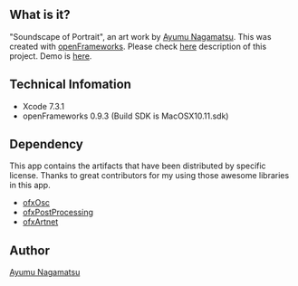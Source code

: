 ## What is it? 
"Soundscape of Portrait", an art work by [Ayumu Nagamatsu](http://ayumu-nagamatsu.com).
This was created with [openFrameworks](http://openframeworks.cc/).
Please check [here](http://ayumu-nagamatsu.com/works/soundscape-of-portrait/) description of this project.
Demo is [here](https://www.youtube.com/watch?v=lBDve2U6rbk).

## Technical Infomation
* Xcode 7.3.1
* openFrameworks 0.9.3 (Build SDK is MacOSX10.11.sdk)

## Dependency
This app contains the artifacts that have been distributed by specific license.
Thanks to great contributors for my using those awesome libraries in this app.

* [ofxOsc](https://github.com/openframeworks/openFrameworks/tree/master/addons/ofxOsc) 
* [ofxPostProcessing](https://github.com/neilmendoza/ofxPostProcessing) 
* [ofxArtnet](https://github.com/hiroyuki/ofxArtnet/)

## Author
[Ayumu Nagamatsu](http://ayumu-nagamatsu.com)
